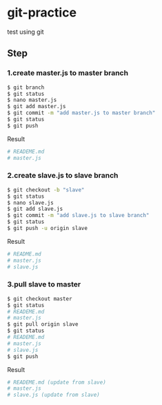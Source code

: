 # git-practice
test using git

## Step
### 1.create master.js to master branch
```bash
$ git branch 
$ git status
$ nano master.js
$ git add master.js
$ git commit -m "add master.js to master branch"
$ git status
$ git push
```
Result
```bash
# READEME.md
# master.js
```

### 2.create slave.js to slave branch
```bash
$ git checkout -b "slave"
$ git status
$ nano slave.js
$ git add slave.js
$ git commit -m "add slave.js to slave branch"
$ git status
$ git push -u origin slave
```
Result
```bash
# README.md
# master.js
# slave.js
```

### 3.pull slave to master
```bash
$ git checkout master
$ git status
# READEME.md
# master.js
$ git pull origin slave
$ git status
# READEME.md
# master.js
# slave.js
$ git push
```
Result
```bash
# READEME.md (update from slave)
# master.js
# slave.js (update from slave)
```